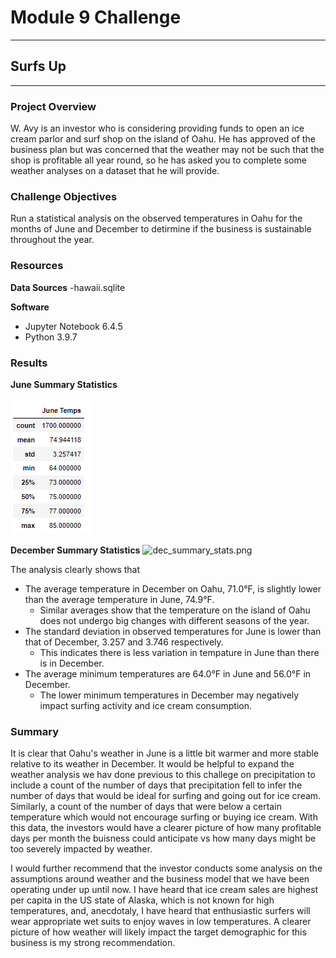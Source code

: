 # Module 9 Challenge

---
## Surfs Up
---

### Project Overview
W. Avy is an investor who is considering providing funds to open an ice cream parlor and surf shop on the island of Oahu. He has approved of the business plan but was concerned that the weather may not be such that the shop is profitable all year round, so he has asked you to complete some weather analyses on a dataset that he will provide.


### Challenge Objectives
Run a statistical analysis on the observed temperatures in Oahu for the months of June and December to detirmine if the business is sustainable throughout the year.


### Resources
**Data Sources**
-hawaii.sqlite

**Software**
- Jupyter Notebook 6.4.5
- Python 3.9.7


### Results

**June Summary Statistics**

![june_summary_stats.png](https://github.com/saraegregg/Mod9_surfs_up/blob/main/images/june_summary_stats.png)

**December Summary Statistics**
![dec_summary_stats.png](https://github.com/saraegregg/Mod9_surfs_up/tree/main/images)

The analysis clearly shows that
- The average temperature in December on Oahu, 71.0°F, is slightly lower than the average temperature in June, 74.9°F.
    - Similar averages show that the temperature on the island of Oahu does not undergo big changes with different seasons of the year.
- The standard deviation in observed temperatures for June is lower than that of December, 3.257 and 3.746 respectively.
    - This indicates there is less variation in tempature in June than there is in December.
- The average minimum temperatures are 64.0°F in June and 56.0°F in December.
    - The lower minimum temperatures in December may negatively impact surfing activity and ice cream consumption.


### Summary

It is clear that Oahu's weather in June is a little bit warmer and more stable relative to its weather in December. It would be helpful to expand the weather analysis we hav done previous to this challege on precipitation to include a count of the number of days that precipitation fell to infer the number of days that would be ideal for surfing and going out for ice cream. Similarly, a count of the number of days that were below a certain temperature which would not encourage surfing or buying ice cream. With this data, the investors would have a clearer picture of how many profitable days per month the buisness could anticipate vs how many days might be too severely impacted by weather.

I would further recommend that the investor conducts some analysis on the assumptions around weather and the business model that we have been operating under up until now. I have heard that ice cream sales are highest per capita in the US state of Alaska, which is not known for high temperatures, and, anecdotaly, I have heard that enthusiastic surfers will wear appropriate wet suits to enjoy waves in low temperatures. A clearer picture of how weather will likely impact the target demographic for this business is my strong recommendation.